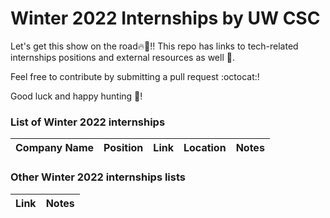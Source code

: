 # Winter 2022 Internships by UW CSC

Let's get this show on the road🔥🤩!! This repo has links to tech-related internships positions and external resources as well 💾.

Feel free to contribute by submitting a pull request :octocat:!

Good luck and happy hunting :tada:!


### List of Winter 2022 internships
| Company Name | Position | Link | Location | Notes |
|--------------|----------|------|----------|-------|


### Other Winter 2022 internships lists
| Link | Notes |
|------|-------|


